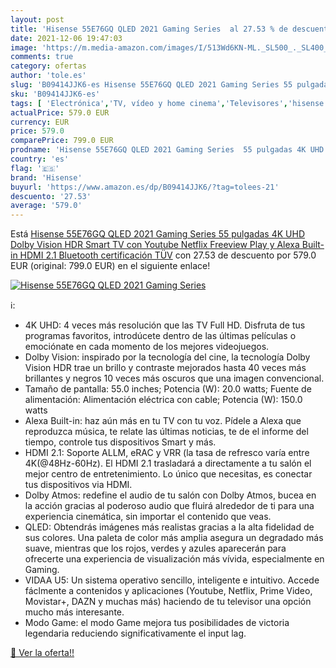 ```yaml
---
layout: post
title: 'Hisense 55E76GQ QLED 2021 Gaming Series  al 27.53 % de descuento'
date: 2021-12-06 19:47:03
image: 'https://m.media-amazon.com/images/I/513Wd6KN-ML._SL500_._SL400_.jpg'
comments: true
category: ofertas
author: 'tole.es'
slug: 'B09414JJK6-es Hisense 55E76GQ QLED 2021 Gaming Series 55 pulgadas 4K UHD...'
sku: 'B09414JJK6-es'
tags: [ 'Electrónica','TV, vídeo y home cinema','Televisores','hisense','smart','tv', ]
actualPrice: 579.0 EUR
currency: EUR
price: 579.0
comparePrice: 799.0 EUR
prodname: 'Hisense 55E76GQ QLED 2021 Gaming Series  55 pulgadas 4K UHD Dolby Vision HDR Smart TV con Youtube  Netflix  Freeview Play y Alexa Built-in  HDMI 2.1  Bluetooth  certificación TÜV'
country: 'es'
flag: '🇪🇸'
brand: 'Hisense'
buyurl: 'https://www.amazon.es/dp/B09414JJK6/?tag=tolees-21'
descuento: '27.53'
average: '579.0'
---
```


Está [Hisense 55E76GQ QLED 2021 Gaming Series  55 pulgadas 4K UHD Dolby Vision HDR Smart TV con Youtube  Netflix  Freeview Play y Alexa Built-in  HDMI 2.1  Bluetooth  certificación TÜV](https://www.amazon.es/dp/B09414JJK6/?tag=tolees-21) con 27.53 de descuento por 579.0 EUR (original: 799.0 EUR) en el siguiente enlace!

[![Hisense 55E76GQ QLED 2021 Gaming Series ](https://m.media-amazon.com/images/I/513Wd6KN-ML._SL500_._SL400_.jpg)](https://www.amazon.es/dp/B09414JJK6/?tag=tolees-21)

ℹ️:

- 4K UHD: 4 veces más resolución que las TV Full HD. Disfruta de tus programas favoritos, introdúcete dentro de las últimas películas o emociónate en cada momento de los mejores videojuegos.
- Dolby Vision: inspirado por la tecnología del cine, la tecnología Dolby Vision HDR trae un brillo y contraste mejorados hasta 40 veces más brillantes y negros 10 veces más oscuros que una imagen convencional.
- Tamaño de pantalla: 55.0 inches; Potencia (W): 20.0 watts; Fuente de alimentación: Alimentación eléctrica con cable; Potencia (W): 150.0 watts
- Alexa Built-in: haz aún más en tu TV con tu voz. Pídele a Alexa que reproduzca música, te relate las últimas noticias, te de el informe del tiempo, controle tus dispositivos Smart y más.
- HDMI 2.1: Soporte ALLM, eRAC y VRR (la tasa de refresco varía entre 4K(@48Hz-60Hz). El HDMI 2.1 trasladará a directamente a tu salón el mejor centro de entretenimiento. Lo único que necesitas, es conectar tus dispositivos via HDMI.
- Dolby Atmos: redefine el audio de tu salón con Dolby Atmos, bucea en la acción gracias al poderoso audio que fluirá alrededor de ti para una experiencia cinemática, sin importar el contenido que veas.
- QLED: Obtendrás imágenes más realistas gracias a la alta fidelidad de sus colores. Una paleta de color más amplia asegura un degradado más suave, mientras que los rojos, verdes y azules aparecerán para ofrecerte una experiencia de visualización más vívida, especialmente en Gaming.
- VIDAA U5: Un sistema operativo sencillo, inteligente e intuitivo. Accede fáclmente a contenidos y aplicaciones (Youtube, Netflix, Prime Video, Movistar+, DAZN y muchas más) haciendo de tu televisor una opción mucho más interesante.
- Modo Game: el modo Game mejora tus posibilidades de victoria legendaria reduciendo significativamente el input lag.

[🛒 Ver la oferta!!](https://www.amazon.es/dp/B09414JJK6/?tag=tolees-21)
